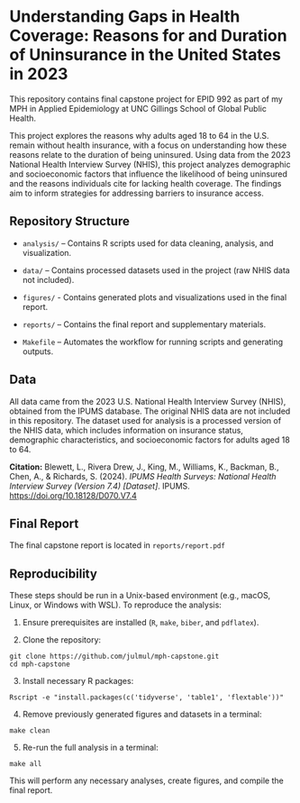 # Understanding Gaps in Health Coverage: Reasons for and Duration of Uninsurance in the United States in 2023

This repository contains final capstone project for EPID 992 as part of my MPH in Applied Epidemiology at UNC Gillings School of Global Public Health.

This project explores the reasons why adults aged 18 to 64 in the U.S. remain without health insurance, with a focus on understanding how these reasons relate to the duration of being uninsured. Using data from the 2023 National Health Interview Survey (NHIS), this project analyzes demographic and socioeconomic factors that influence the likelihood of being uninsured and the reasons individuals cite for lacking health coverage. The findings aim to inform strategies for addressing barriers to insurance access.

## Repository Structure

* `analysis/` – Contains R scripts used for data cleaning, analysis, and visualization.

* `data/` – Contains processed datasets used in the project (raw NHIS data not included).

* `figures/` - Contains generated plots and visualizations used in the final report.

* `reports/` – Contains the final report and supplementary materials.

* `Makefile` – Automates the workflow for running scripts and generating outputs.

## Data

All data came from the 2023 U.S. National Health Interview Survey (NHIS), obtained from the IPUMS database. The original NHIS data are not included in this repository. The dataset used for analysis is a processed version of the NHIS data, which includes information on insurance status, demographic characteristics, and socioeconomic factors for adults aged 18 to 64.

**Citation:** Blewett, L., Rivera Drew, J., King, M., Williams, K., Backman, B., Chen, A., & Richards, S. (2024). *IPUMS Health Surveys: National Health Interview Survey (Version 7.4) [Dataset]*. IPUMS. https://doi.org/10.18128/D070.V7.4

## Final Report

The final capstone report is located in `reports/report.pdf`

## Reproducibility

These steps should be run in a Unix-based environment (e.g., macOS, Linux, or Windows with WSL). To reproduce the analysis:

1. Ensure prerequisites are installed (`R`, `make`, `biber`, and `pdflatex`).

2. Clone the repository: 

```
git clone https://github.com/julmul/mph-capstone.git
cd mph-capstone
```

3. Install necessary R packages:

```
Rscript -e "install.packages(c('tidyverse', 'table1', 'flextable'))"
```

4. Remove previously generated figures and datasets in a terminal:

```
make clean
```

5. Re-run the full analysis in a terminal:
  
```
make all
```

This will perform any necessary analyses, create figures, and compile the final report.
